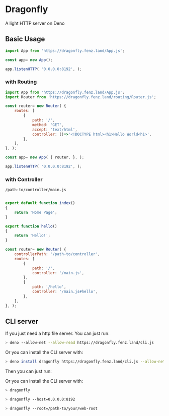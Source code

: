 Dragonfly
================================

A light HTTP server on Deno

## Basic Usage

```javascript
import App from 'https://dragonfly.fenz.land/App.js';

const app= new App();

app.listenHTTP( '0.0.0.0:8192', );
```

### with Routing

```javascript
import App from 'https://dragonfly.fenz.land/App.js';
import Router from 'https://dragonfly.fenz.land/routing/Router.js';

const router= new Router( {
	routes: [
		{
			path: '/',
			method: 'GET',
			accept: 'text/html',
			controller: ()=>'<!DOCTYPE html><h1>Hello World<h1>',
		},
	],
}, );

const app= new App( { router, }, );

app.listenHTTP( '0.0.0.0:8192', );
```

### with Controller

`/path-to/controller/main.js`
```javascript

export default function index()
{
	return 'Home Page';
}

export function hello()
{
	return 'Hello!';
}
```

```javascript
const router= new Router( {
	controllerPath: '/path-to/controller',
	routes: [
		{
			path: '/',
			controller: '/main.js',
		},
		{
			path: '/hello',
			controller: '/main.js#hello',
		},
	],
}, );
```


## CLI server

If you just need a http file server. You can just run: 
```bash
> deno --allow-net --allow-read https://dragonfly.fenz.land/cli.js
```

Or you can install the CLI server with: 
```bash
> deno install dragonfly https://dragonfly.fenz.land/cli.js --allow-net --allow-read
```

Then you can just run: 

Or you can install the CLI server with: 
```bash
> dragonfly
```

```bash
> dragonfly --host=0.0.0.0:8192
```

```bash
> dragonfly --root=/path-to/your/web-root
```
